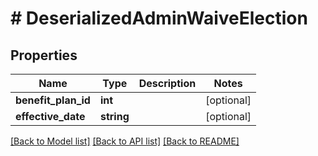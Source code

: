 # # DeserializedAdminWaiveElection

## Properties

Name | Type | Description | Notes
------------ | ------------- | ------------- | -------------
**benefit_plan_id** | **int** |  | [optional]
**effective_date** | **string** |  | [optional]

[[Back to Model list]](../../README.md#models) [[Back to API list]](../../README.md#endpoints) [[Back to README]](../../README.md)
